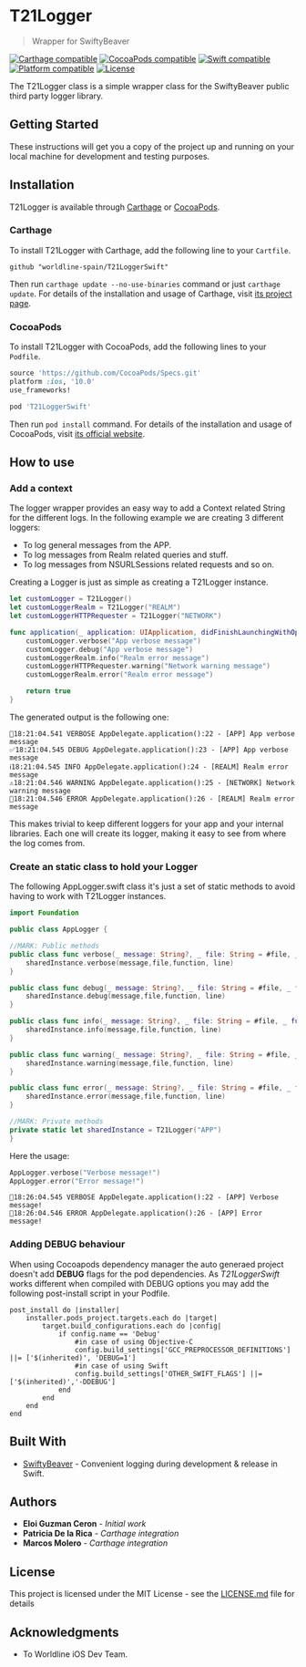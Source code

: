 
# T21Logger
> Wrapper for SwiftyBeaver

[![Carthage compatible](https://img.shields.io/badge/Carthage-compatible-brightgreen.svg)](https://github.com/Carthage/Carthage)
[![CocoaPods compatible](https://img.shields.io/badge/pod-2.0.0-informational.svg)](http://cocoapods.org/pods/Swinject)
[![Swift compatible](https://img.shields.io/badge/Swift-5.0-orange.svg)]()
[![Platform compatible](https://img.shields.io/badge/platform-iOS-lightgrey.svg)]()
[![License](https://img.shields.io/badge/license-Apache--2.0-blue.svg)]()

The T21Logger class is a simple wrapper class for the SwiftyBeaver public third party logger library.

## Getting Started

These instructions will get you a copy of the project up and running on your local machine for development and testing purposes.

## Installation

T21Logger is available through [Carthage](https://github.com/Carthage/Carthage) or [CocoaPods](https://cocoapods.org).

### Carthage

To install T21Logger with Carthage, add the following line to your `Cartfile`.

```
github "worldline-spain/T21LoggerSwift"
```

Then run `carthage update --no-use-binaries` command or just `carthage update`. For details of the installation and usage of Carthage, visit [its project page](https://github.com/Carthage/Carthage).


### CocoaPods

To install T21Logger with CocoaPods, add the following lines to your `Podfile`.

```ruby
source 'https://github.com/CocoaPods/Specs.git'
platform :ios, '10.0' 
use_frameworks!

pod 'T21LoggerSwift'
```

Then run `pod install` command. For details of the installation and usage of CocoaPods, visit [its official website](https://cocoapods.org).

## How to use

### Add a context

The logger wrapper provides an easy way to add a Context related String for the different logs. In the following example we are creating 3 different loggers:

* To log general messages from the APP.
* To log messages from Realm related queries and stuff.
* To log messages from NSURLSessions related requests and so on.

Creating a Logger is just as simple as creating a T21Logger instance.

```swift
let customLogger = T21Logger()
let customLoggerRealm = T21Logger("REALM")
let customLoggerHTTPRequester = T21Logger("NETWORK")

func application(_ application: UIApplication, didFinishLaunchingWithOptions launchOptions: [UIApplicationLaunchOptionsKey: Any]?) -> Bool {
    customLogger.verbose("App verbose message")
    customLogger.debug("App verbose message")
    customLoggerRealm.info("Realm error message")
    customLoggerHTTPRequester.warning("Network warning message")
    customLoggerRealm.error("Realm error message")

    return true
}
```

The generated output is the following one:

```
💭18:21:04.541 VERBOSE AppDelegate.application():22 - [APP] App verbose message
✅18:21:04.545 DEBUG AppDelegate.application():23 - [APP] App verbose message
ℹ️18:21:04.545 INFO AppDelegate.application():24 - [REALM] Realm error message
⚠️18:21:04.546 WARNING AppDelegate.application():25 - [NETWORK] Network warning message
🚫18:21:04.546 ERROR AppDelegate.application():26 - [REALM] Realm error message
```

This makes trivial to keep different loggers for your app and your internal libraries. Each one will create its logger, making it easy to see from where the log comes from.

### Create an static class to hold your Logger

The following AppLogger.swift class it's just a set of static methods to avoid having to work with T21Logger instances.

```swift
import Foundation

public class AppLogger {

//MARK: Public methods
public class func verbose(_ message: String?, _ file: String = #file, _ function: String = #function, line: Int = #line) {
    sharedInstance.verbose(message,file,function, line)
}

public class func debug(_ message: String?, _ file: String = #file, _ function: String = #function, line: Int = #line) {
    sharedInstance.debug(message,file,function, line)
}

public class func info(_ message: String?, _ file: String = #file, _ function: String = #function, line: Int = #line) {
    sharedInstance.info(message,file,function, line)
}

public class func warning(_ message: String?, _ file: String = #file, _ function: String = #function, line: Int = #line) {
    sharedInstance.warning(message,file,function, line)
}

public class func error(_ message: String?, _ file: String = #file, _ function: String = #function, line: Int = #line) {
    sharedInstance.error(message,file,function, line)
}

//MARK: Private methods
private static let sharedInstance = T21Logger("APP")
}

```

Here the usage:

```swift
AppLogger.verbose("Verbose message!")
AppLogger.error("Error message!")

```

```
💭18:26:04.545 VERBOSE AppDelegate.application():22 - [APP] Verbose message!
🚫18:26:04.546 ERROR AppDelegate.application():26 - [APP] Error message!

```


### Adding DEBUG behaviour

When using Cocoapods dependency manager the auto generaed project doesn't add **DEBUG** flags for the pod dependencies. As *T21LoggerSwift* works different when compiled with DEBUG options you may add the following post-install script in your Podfile.

```
post_install do |installer|
    installer.pods_project.targets.each do |target|
        target.build_configurations.each do |config|
            if config.name == 'Debug'
                #in case of using Objective-C 
                config.build_settings['GCC_PREPROCESSOR_DEFINITIONS'] ||= ['$(inherited)', 'DEBUG=1']
                #in case of using Swift
                config.build_settings['OTHER_SWIFT_FLAGS'] ||= ['$(inherited)','-DDEBUG']
            end
        end
    end
end
```


## Built With

* [SwiftyBeaver](https://github.com/SwiftyBeaver/SwiftyBeaver) - Convenient logging during development & release in Swift.

## Authors

* **Eloi Guzman Ceron** - *Initial work*
* **Patricia De la Rica** - *Carthage integration*
* **Marcos Molero** - *Carthage integration* 

## License

This project is licensed under the MIT License - see the [LICENSE.md](LICENSE.md) file for details

## Acknowledgments

* To Worldline iOS Dev Team.

